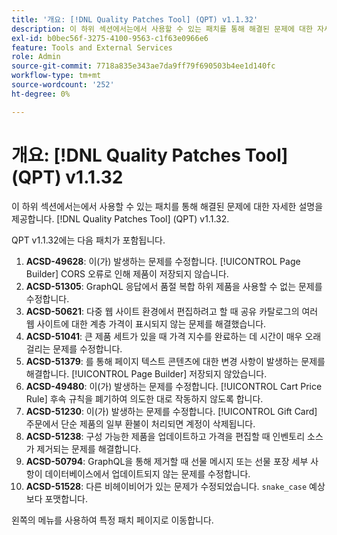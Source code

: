 ```yaml
---
title: '개요: [!DNL Quality Patches Tool] (QPT) v1.1.32'
description: 이 하위 섹션에서는에서 사용할 수 있는 패치를 통해 해결된 문제에 대한 자세한 설명을 제공합니다. [!DNL Quality Patches Tool] (QPT) v1.1.32.
exl-id: b0bec56f-3275-4100-9563-c1f63e0966e6
feature: Tools and External Services
role: Admin
source-git-commit: 7718a835e343ae7da9ff79f690503b4ee1d140fc
workflow-type: tm+mt
source-wordcount: '252'
ht-degree: 0%

---
```


# 개요: [!DNL Quality Patches Tool] (QPT) v1.1.32

이 하위 섹션에서는에서 사용할 수 있는 패치를 통해 해결된 문제에 대한 자세한 설명을 제공합니다. [!DNL Quality Patches Tool] (QPT) v1.1.32.

QPT v1.1.32에는 다음 패치가 포함됩니다.

1. **ACSD-49628**: 이(가) 발생하는 문제를 수정합니다. [!UICONTROL Page Builder] CORS 오류로 인해 제품이 저장되지 않습니다.
1. **ACSD-51305**: GraphQL 응답에서 품절 복합 하위 제품을 사용할 수 없는 문제를 수정합니다.
1. **ACSD-50621**: 다중 웹 사이트 환경에서 편집하려고 할 때 공유 카탈로그의 여러 웹 사이트에 대한 계층 가격이 표시되지 않는 문제를 해결했습니다.
1. **ACSD-51041**: 큰 제품 세트가 있을 때 가격 지수를 완료하는 데 시간이 매우 오래 걸리는 문제를 수정합니다.
1. **ACSD-51379**: 를 통해 페이지 텍스트 콘텐츠에 대한 변경 사항이 발생하는 문제를 해결합니다. [!UICONTROL Page Builder] 저장되지 않았습니다.
1. **ACSD-49480**: 이(가) 발생하는 문제를 수정합니다. [!UICONTROL Cart Price Rule] 후속 규칙을 폐기하여 의도한 대로 작동하지 않도록 합니다.
1. **ACSD-51230**: 이(가) 발생하는 문제를 수정합니다. [!UICONTROL Gift Card] 주문에서 단순 제품의 일부 환불이 처리되면 계정이 삭제됩니다.
1. **ACSD-51238**: 구성 가능한 제품을 업데이트하고 가격을 편집할 때 인벤토리 소스가 제거되는 문제를 해결합니다.
1. **ACSD-50794**: GraphQL을 통해 제거할 때 선물 메시지 또는 선물 포장 세부 사항이 데이터베이스에서 업데이트되지 않는 문제를 수정합니다.
1. **ACSD-51528**: 다른 비헤이비어가 있는 문제가 수정되었습니다. `snake_case` 예상보다 포맷합니다.

왼쪽의 메뉴를 사용하여 특정 패치 페이지로 이동합니다.
